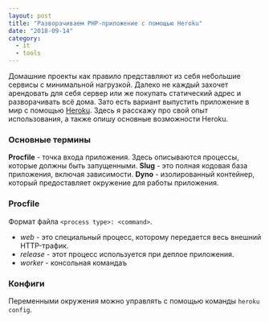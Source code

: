 ```yaml
---
layout: post
title: "Разворачиваем PHP-приложение с помощью Heroku"
date: "2018-09-14"
category:
  - it
  - tools
---
```


Домашние проекты как правило представляют из себя небольшие сервисы с минимальной нагрузкой. Далеко не каждый захочет арендовать для себя сервер или же покупать статический адрес и разворачивать всё дома. Зато есть вариант выпустить приложение в мир с помощью [Heroku](https://heroku.com). Здесь я расскажу про свой опыт использования, а также опишу основные возможности Heroku.

<!--more-->

### Основные термины
**Procfile** - точка входа приложения. Здесь описываются процессы, которые должны быть запущенными.
**Slug** - это полная кодовая база приложения, включая зависимости.
**Dyno** - изолированный контейнер, который предоставляет окружение для работы приложения.

### Procfile
Формат файла `<process type>: <command>`.
- _web_ - это специальный процесс, которому передается весь внешний HTTP-трафик.
- _release_ - этот процесс используется при деплое приложения.
- _worker_ - консольная командаъ

### Конфиги
Переменными окружения можно управлять с помощью команды `heroku config`.
